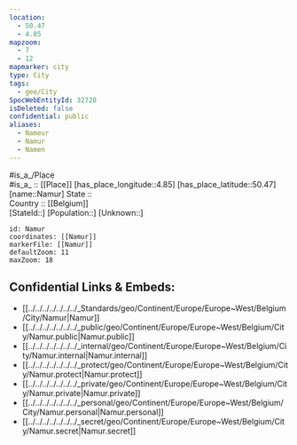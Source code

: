 ```yaml
---
location:
  - 50.47
  - 4.85
mapzoom:
  - 7
  - 12
mapmarker: city
type: City
tags:
  - geo/City
SpocWebEntityId: 32728
isDeleted: false
confidential: public
aliases:
  - Nameur
  - Namur
  - Namen
---
```

#is_a_/Place  
#is_a_ :: [[Place]] 
[has_place_longitude::4.85] 
[has_place_latitude::50.47] 
[name::Namur] 
State ::  
Country :: [[Belgium]]  
[StateId::] 
[Population::] 
[Unknown::] 


```leaflet
id: Namur
coordinates: [[Namur]] 
markerFile: [[Namur]] 
defaultZoom: 11 
maxZoom: 18
```


## Confidential Links & Embeds: 
- [[../../../../../../../_Standards/geo/Continent/Europe/Europe~West/Belgium/City/Namur|Namur]] 
- [[../../../../../../../_public/geo/Continent/Europe/Europe~West/Belgium/City/Namur.public|Namur.public]] 
- [[../../../../../../../_internal/geo/Continent/Europe/Europe~West/Belgium/City/Namur.internal|Namur.internal]] 
- [[../../../../../../../_protect/geo/Continent/Europe/Europe~West/Belgium/City/Namur.protect|Namur.protect]] 
- [[../../../../../../../_private/geo/Continent/Europe/Europe~West/Belgium/City/Namur.private|Namur.private]] 
- [[../../../../../../../_personal/geo/Continent/Europe/Europe~West/Belgium/City/Namur.personal|Namur.personal]] 
- [[../../../../../../../_secret/geo/Continent/Europe/Europe~West/Belgium/City/Namur.secret|Namur.secret]] 
